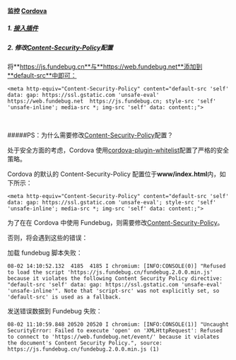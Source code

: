 #### 监控 [Cordova](https://cordova.apache.org/)

##### 1. [接入插件](../integration/index.md)

##### 2. 修改[Content-Security-Policy](https://content-security-policy.com/)配置

将**https://js.fundebug.cn**与**https://web.fundebug.net**添加到**default-src**中即可：

```
<meta http-equiv="Content-Security-Policy" content="default-src 'self' data: gap: https://ssl.gstatic.com 'unsafe-eval' https://web.fundebug.net  https://js.fundebug.cn; style-src 'self' 'unsafe-inline'; media-src *; img-src 'self' data: content:;">
```

<br>

#####PS：为什么需要修改[Content-Security-Policy](https://content-security-policy.com/)配置？

处于安全方面的考虑，Cordova 使用[cordova-plugin-whitelist](https://github.com/apache/cordova-plugin-whitelist)配置了严格的安全策略。

Cordova 的默认的 Content-Security-Policy 配置位于**www/index.html**内，如下所示：

```
<meta http-equiv="Content-Security-Policy" content="default-src 'self' data: gap: https://ssl.gstatic.com 'unsafe-eval'; style-src 'self' 'unsafe-inline'; media-src *; img-src 'self' data: content:;">
```

为了在在 Cordova 中使用 Fundebug，则需要修改[Content-Security-Policy](https://content-security-policy.com/)。

否则，将会遇到这些的错误：

加载 fundebug 脚本失败：

```
08-02 14:10:52.132  4185  4185 I chromium: [INFO:CONSOLE(0)] "Refused to load the script 'https://js.fundebug.cn/fundebug.2.0.0.min.js' because it violates the following Content Security Policy directive: "default-src 'self' data: gap: https://ssl.gstatic.com 'unsafe-eval' 'unsafe-inline'". Note that 'script-src' was not explicitly set, so 'default-src' is used as a fallback.
```

发送错误数据到 Fundebug 失败：

```
08-02 11:10:59.848 20520 20520 I chromium: [INFO:CONSOLE(1)] "Uncaught SecurityError: Failed to execute 'open' on 'XMLHttpRequest': Refused to connect to 'https://web.fundebug.net/event/' because it violates the document's Content Security Policy.", source: https://js.fundebug.cn/fundebug.2.0.0.min.js (1)
```
